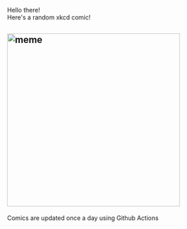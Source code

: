 Hello there! <br>Here's a random xkcd comic!<br>
## <img src="https://imgs.xkcd.com/comics/addiction.png" alt="meme" width="400"/><br>
Comics are updated once a day using Github Actions